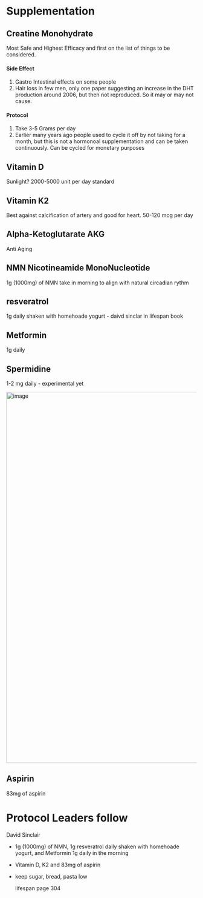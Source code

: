 # Supplementation
## Creatine Monohydrate

Most Safe and Highest Efficacy and first on the list of things to be considered.

#### Side Effect
1. Gastro Intestinal effects on some people
2. Hair loss in few men, only one paper suggesting an increase in the DHT production around 2006, but then not reproduced. So it may or may not cause.

#### Protocol 
1. Take 3-5 Grams per day
2. Earlier many years ago people used to cycle it off by not taking for a month, but this is not a hormonoal supplementation and can be taken continuously. Can be cycled for monetary purposes

## Vitamin D
Sunlight?
2000-5000 unit per day standard

## Vitamin K2
Best against calcification of artery and good for heart.
50-120 mcg per day

## Alpha-Ketoglutarate AKG
Anti Aging

## NMN Nicotineamide MonoNucleotide
1g (1000mg) of NMN
take in morning to align with natural circadian rythm

## resveratrol
1g daily shaken with homehoade yogurt - daivd sinclar in lifespan book

## Metformin
1g daily

## Spermidine
1-2 mg daily - experimental yet

<img width="979" alt="image" src="https://github.com/Rahul-Raviprasad/Biomarkers/assets/13184203/be7eecb0-d320-4455-b00b-69de539e1b16">


## Aspirin
83mg of aspirin

# Protocol Leaders follow
David Sinclair
* 1g (1000mg) of NMN, 1g resveratrol daily shaken with homehoade yogurt, and Metformin 1g daily in the morning
* Vitamin D, K2 and 83mg of aspirin
* keep sugar, bread, pasta low

  lifespan page 304
